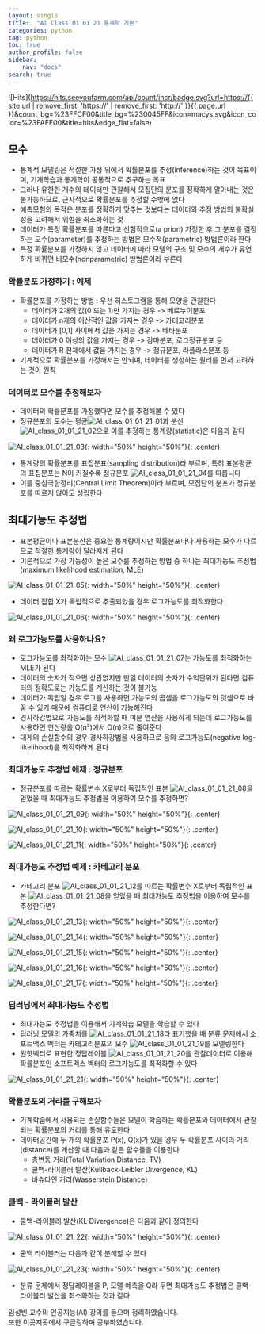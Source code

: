 ```yaml
---
layout: single
title:  "AI Class 01 01 21 통계학 기본"
categories: python
tag: python
toc: true
author_profile: false
sidebar:
    nav: "docs"
search: true
---
```


![Hits](https://hits.seeyoufarm.com/api/count/incr/badge.svg?url=https://{{ site.url | remove_first: 'https://' | remove_first: 'http://' }}{{ page.url }}&count_bg=%23FFCF00&title_bg=%230045FF&icon=macys.svg&icon_color=%23FAFF00&title=hits&edge_flat=false)

## 모수  
- 통계적 모델링은 적절한 가정 위에서 확률분포를 추정(inference)하는 것이 목표이며, 기계학습과 통계학이 공통적으로 추구하는 목표  
- 그러나 유한한 개수의 데이터만 관찰해서 모집단의 분포를 정확하게 알아내는 것은 불가능하므로, 근사적으로 확률분포를 추정할 수밖에 없다  
- 예측모형의 목적은 분포를 정확하게 맞추는 것보다는 데이터와 추정 방법의 불확실성을 고려해서 위험을 최소화하는 것  
- 데이터가 특정 확률분포를 따른다고 선험적으로(a priori) 가정한 후 그 분포를 결정하는 모수(parameter)를 추정하는 방법은 모수적(parametric) 방법론이라 한다  
- 특정 확률분포를 가정하지 않고 데이터에 따라 모델의 구조 및 모수의 개수가 유연하게 바뀌면 비모수(nonparametric) 방법론이라 부른다  

### 확률분포 가정하기 : 예제  
- 확률분포를 가정하는 방법 : 우선 히스토그램을 통해 모양을 관찰한다  
    - 데이터가 2개의 값(0 또는 1)만 가지는 경우 -> 베르누이분포  
    - 데이터가 n개의 이산적인 값을 가지는 경우 -> 카테고리분포  
    - 데이터가 [0,1] 사이에서 값을 가지는 경우 -> 베타분포  
    - 데이터가 0 이상의 값을 가지는 경우 -> 감마분포, 로그정규분포 등  
    - 데이터가 R 전체에서 값을 가지는 경우 -> 정규분포, 라플라스분포 등  
- 기계적으로 확률분포를 가정해서는 안되며, 데이터를 생성하는 원리를 먼저 고려하는 것이 원칙  

### 데이터로 모수를 추정해보자  
- 데이터의 확률분포를 가정했다면 모수를 추정해볼 수 있다  
- 정규분포의 모수는 평균![AI_class_01_01_21_01](/images/2022-02-05-AI_class_01_01_21/AI_class_01_01_21_01.png)과 분산![AI_class_01_01_21_02](/images/2022-02-05-AI_class_01_01_21/AI_class_01_01_21_02.png)으로 이를 추정하는 통계량(statistic)은 다음과 같다  

![AI_class_01_01_21_03](/images/2022-02-05-AI_class_01_01_21/AI_class_01_01_21_03.png){: width="50%" height="50%"}{: .center}  

- 통계량의 확률분포를 표집분표(sampling distribution)라 부르며, 특히 표본평균의 표집분포는 N이 커질수록 정규분포 ![AI_class_01_01_21_04](/images/2022-02-05-AI_class_01_01_21/AI_class_01_01_21_04.png)를 따릅니다  
- 이를 중심극한정리(Central Limit Theorem)이라 부르며, 모집단의 분포가 정규분포를 따르지 않아도 성립한다  

## 최대가능도 추정법  
- 표본평균이나 표본분산은 중요한 통계량이지만 확률분포마다 사용하는 모수가 다르므로 적절한 통계량이 달라지게 된다  
- 이론적으로 가장 가능성이 높은 모수를 추정하는 방법 중 하나는 최대가능도 추정법(maximum likelihood estimation, MLE)  

![AI_class_01_01_21_05](/images/2022-02-05-AI_class_01_01_21/AI_class_01_01_21_05.png){: width="50%" height="50%"}{: .center}  

- 데이터 집합 X가 독립적으로 추출되었을 경우 로그가능도를 최적화한다  

![AI_class_01_01_21_06](/images/2022-02-05-AI_class_01_01_21/AI_class_01_01_21_06.png){: width="50%" height="50%"}{: .center}  

### 왜 로그가능도를 사용하나요?  
- 로그가능도를 최적화하는 모수 ![AI_class_01_01_21_07](/images/2022-02-05-AI_class_01_01_21/AI_class_01_01_21_07.png)는 가능도를 최적화하는 MLE가 된다  
- 데이터의 숫자가 적으면 상관없지만 만일 데이터의 숫자가 수억단위가 된다면 컴퓨터의 정확도로는 가능도를 계산하는 것이 불가능  
- 데이터가 독립일 경우 로그를 사용하면 가능도의 곱셈을 로그가능도의 덧셈으로 바꿀 수 있기 때문에 컴퓨터로 연산이 가능해진다  
- 경사하강법으로 가능도를 최적화할 때 미분 연산을 사용하게 되는데 로그가능도를 사용하면 연산량을 O(n²)에서 O(n)으로 줄여준다  
- 대게의 손실함수의 경우 경사하강법을 사용하므로 음의 로그가능도(negative log-likelihood)를 최적화하게 된다  

### 최대가능도 추정법 에제 : 정규분포  
- 정규분포를 따르는 확률변수 X로부터 독립적인 표본 ![AI_class_01_01_21_08](/images/2022-02-05-AI_class_01_01_21/AI_class_01_01_21_08.png)을 얻었을 때 최대가능도 추정법을 이용하여 모수를 추정하면?  


![AI_class_01_01_21_09](/images/2022-02-05-AI_class_01_01_21/AI_class_01_01_21_09.png){: width="50%" height="50%"}{: .center}  

![AI_class_01_01_21_10](/images/2022-02-05-AI_class_01_01_21/AI_class_01_01_21_10.png){: width="50%" height="50%"}{: .center}  

![AI_class_01_01_21_11](/images/2022-02-05-AI_class_01_01_21/AI_class_01_01_21_11.png){: width="50%" height="50%"}{: .center}  


### 최대가능도 추정법 예제 : 카테고리 분포  
- 카테고리 분포 ![AI_class_01_01_21_12](/images/2022-02-05-AI_class_01_01_21/AI_class_01_01_21_12.png)를 따르는 확률변수 X로부터 독립적인 표본 ![AI_class_01_01_21_08](/images/2022-02-05-AI_class_01_01_21/AI_class_01_01_21_08.png)을 얻었을 때 최대가능도 추정법을 이용하여 모수를 추정한다면?  

![AI_class_01_01_21_13](/images/2022-02-05-AI_class_01_01_21/AI_class_01_01_21_13.png){: width="50%" height="50%"}{: .center}  

![AI_class_01_01_21_14](/images/2022-02-05-AI_class_01_01_21/AI_class_01_01_21_14.png){: width="50%" height="50%"}{: .center}  

![AI_class_01_01_21_15](/images/2022-02-05-AI_class_01_01_21/AI_class_01_01_21_15.png){: width="50%" height="50%"}{: .center}  

![AI_class_01_01_21_16](/images/2022-02-05-AI_class_01_01_21/AI_class_01_01_21_16.png){: width="50%" height="50%"}{: .center}  

![AI_class_01_01_21_17](/images/2022-02-05-AI_class_01_01_21/AI_class_01_01_21_17.png){: width="50%" height="50%"}{: .center}  


### 딥러닝에서 최대가능도 추정법  
- 최대가능도 추정법을 이용해서 기계학습 모델을 학습할 수 있다  
- 딥러닝 모델의 가중치를 ![AI_class_01_01_21_18](/images/2022-02-05-AI_class_01_01_21/AI_class_01_01_21_18.png)라 표기했을 때 분류 문제에서 소프트맥스 벡터는 카테고리분포의 모수 ![AI_class_01_01_21_19](/images/2022-02-05-AI_class_01_01_21/AI_class_01_01_21_19.png)를 모델링한다  
- 원핫벡터로 표현한 정답레이블 ![AI_class_01_01_21_20](/images/2022-02-05-AI_class_01_01_21/AI_class_01_01_21_20.png)을 관찰데이터로 이용해 확률분포인 소프트맥스 벡터의 로그가능도를 최적화할 수 있다  

![AI_class_01_01_21_21](/images/2022-02-05-AI_class_01_01_21/AI_class_01_01_21_21.png){: width="50%" height="50%"}{: .center}  

### 확률분포의 거리를 구해보자  
- 기계학습에서 사용되는 손실함수들은 모델이 학습하는 확률분포와 데이터에서 관찰되는 확률분포의 거리를 통해 유도한다  
- 데이터공간에 두 개의 확률분포 P(x), Q(x)가 있을 경우 두 확률분포 사이의 거리(distance)를 계산할 때 다음과 같은 함수들을 이용한다  
    - 총변동 거리(Total Variation Distance, TV)  
    - 쿨백-라이블러 발산(Kullback-Leibler Divergence, KL)  
    - 바슈타인 거리(Wasserstein Distance)  

### 쿨백 - 라이블러 발산  
- 쿨백-라이블러 발산(KL Divergence)은 다음과 같이 정의한다  

![AI_class_01_01_21_22](/images/2022-02-05-AI_class_01_01_21/AI_class_01_01_21_22.png){: width="50%" height="50%"}{: .center}  

- 쿨백 라이블러는 다음과 같이 분해할 수 있다  

![AI_class_01_01_21_23](/images/2022-02-05-AI_class_01_01_21/AI_class_01_01_21_23.png){: width="50%" height="50%"}{: .center}  

- 분류 문제에서 정답레이블을 P, 모델 예측을 Q라 두면 최대가능도 추정법은 쿨백-라이블러 발산을 최소화하는 것과 같다  














임성빈 교수의 인공지능(AI) 강의를 들으며 정리하였습니다.  
또한 이곳저곳에서 구글링하며 공부하였습니다.  